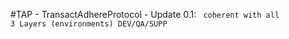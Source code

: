 #TAP - TransactAdhereProtocol - 
Update 0.1: <CODE> coherent with all 3 Layers (environments) DEV/QA/SUPP 
